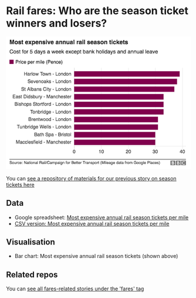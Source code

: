 # Rail fares: Who are the season ticket winners and losers?

![](https://raw.githubusercontent.com/BBC-Data-Unit/rail-season-ticket-rises/master/Most%20expensive%20annual%20rail%20season%20tickets%202017.png)

You can [see a repository of materials for our previous story on season tickets here](https://github.com/BBC-Data-Unit/rail-season-tickets)

## Data

* Google spreadsheet: [Most expensive annual rail season tickets per mile](https://docs.google.com/spreadsheets/d/1TJMoDSc3mj_vofoGjEQz3W4VuXM_h9wFY2cr4IQdtsc/edit#gid=0)
* [CSV version: Most expensive annual rail season tickets per mile](https://github.com/BBC-Data-Unit/rail-season-ticket-rises/blob/master/Most%20expensive%20annual%20rail%20season%20tickets%20per%20mile%202017.csv)

## Visualisation

* Bar chart: Most expensive annual rail season tickets (shown above)

## Related repos

You can [see all fares-related stories under the 'fares' tag](https://github.com/BBC-Data-Unit?utf8=%E2%9C%93&q=fares&type=&language=)
